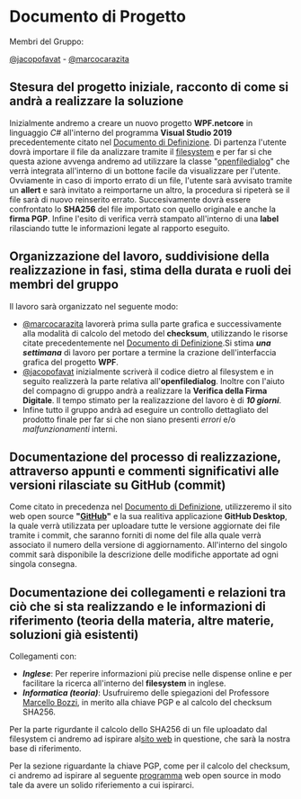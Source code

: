 # Documento di Progetto
Membri del Gruppo:


[@jacopofavat](https://github.com/JacopoFavat) - [@marcocarazita](https://github.com/marcocarazita)

## Stesura del progetto iniziale, racconto di come si andrà a realizzare la soluzione
Inizialmente andremo a creare un nuovo progetto **WPF.netcore** in linguaggio _C#_ all'interno del programma **Visual Studio 2019** precedentemente citato nel [Documento di Definizione](https://github.com/ItisMajo-2021-4DINFO-Informatica/4di-2022-progetto-valida-download-animali/blob/main/01-definizione/README.md). Di partenza l'utente dovrà importare il file da analizzare tramite il [filesystem](https://www.codeproject.com/Articles/1236588/File-System-Controls-in-WPF-Version-III) e per far si che questa azione avvenga andremo ad utilizzare la classe "[openfiledialog](https://docs.microsoft.com/it-it/dotnet/desktop/wpf/windows/how-to-open-common-system-dialog-box?view=netdesktop-6.0)" che verrà integrata all'interno di un bottone facile da visualizzare per l'utente. Ovviamente in caso di importo errato di un file, l'utente sarà avvisato tramite un **allert** e sarà invitato a reimportarne un altro, la procedura si ripeterà se il file sarà di nuovo reinserito errato. Succesivamente dovrà essere confrontato lo **SHA256** del file importato con quello originale e anche la **firma PGP**. Infine l'esito di verifica verrà stampato all'interno di una **label** rilasciando tutte le informazioni legate al rapporto eseguito.

## Organizzazione del lavoro, suddivisione della realizzazione in fasi, stima della durata e ruoli dei membri del gruppo
Il lavoro sarà organizzato nel seguente modo:
 - [@marcocarazita](https://github.com/marcocarazita) lavorerà prima sulla parte grafica e successivamente alla modalità di calcolo del metodo del **checksum**, utilizzando le risorse citate precedentemente nel [Documento di Definizione](https://github.com/ItisMajo-2021-4DINFO-Informatica/4di-2022-progetto-valida-download-animali/blob/main/01-definizione/README.md).Si stima **_una settimana_** di lavoro per portare a termine la crazione dell'interfaccia grafica del progetto **WPF**.
 - [@jacopofavat](https://github.com/JacopoFavat) inizialmente scriverà il codice dietro al filesystem e in seguito realizzerà la parte relativa all'**openfiledialog**. Inoltre con l'aiuto del compagno di gruppo andrà a realizzare la **Verifica della Firma Digitale**. Il tempo stimato per la realizazzione del lavoro è di **_10 giorni_**.
- Infine tutto il gruppo andrà ad eseguire un controllo dettagliato del prodotto finale per far si che non siano presenti _errori_ e/o _malfunzionamenti_ interni.

## Documentazione del processo di realizzazione, attraverso appunti e commenti significativi alle versioni rilasciate su GitHub (commit)
Come citato in precedenza nel [Documento di Definizione](https://github.com/ItisMajo-2021-4DINFO-Informatica/4di-2022-progetto-valida-download-animali/blob/main/01-definizione/README.md), utilizzeremo il sito web open source **"[GitHub](https://github.com/)"** e la sua realitiva applicazione **GitHub Desktop**, la quale verrà utilizzata per uploadare tutte le versione aggiornate dei file tramite i commit, che saranno forniti di nome del file alla quale verrà associato il numero della versione di aggiornamento. All'interno del singolo commit sarà disponibile la descrizione delle modifiche apportate ad ogni singola consegna.

## Documentazione dei collegamenti e relazioni tra ciò che si sta realizzando e le informazioni di riferimento (teoria della materia, altre materie, soluzioni già esistenti)
Collegamenti con:
- **_Inglese_**: Per reperire informazioni più precise nelle dispense online e per facilitare la ricerca all'interno del **filesystem** in inglese.
- **_Informatica (teoria)_**: Usufruiremo delle spiegazioni del Professore [Marcello Bozzi](https://github.com/bozzimarcello), in merito alla chiave PGP e al calcolo del checksum SHA256.

Per la parte rigurdante il calcolo dello SHA256 di un file uploadato dal filesystem ci andremo ad ispirare al[sito web](https://emn178.github.io/online-tools/sha256_checksum.html) in questione, che sarà la nostra base di riferimento.

Per la sezione riguardante la chiave PGP, come per il calcolo del checksum, ci andremo ad ispirare al seguente [programma](https://www.igolder.com/pgp/generate-key/) web open source in modo tale da avere un solido riferiemento a cui ispirarci.